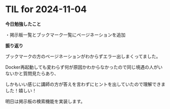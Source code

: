 # TIL for 2024-11-04

**今日勉強したこと**

・掲示板一覧とブックマーク一覧にページネーションを追加



**振り返り**

ブックマークの方のページネーションがわからずエラー出しまくってました。

Docker再起動しても変わらず何が原因かわからなかったので同じ境遇の人がいないかと質問見たらあり、

しかもいい感じに講師の方が答えを言わずにヒントを出していたので理解できました！嬉しい！

明日は掲示板の検索機能を実装します。

